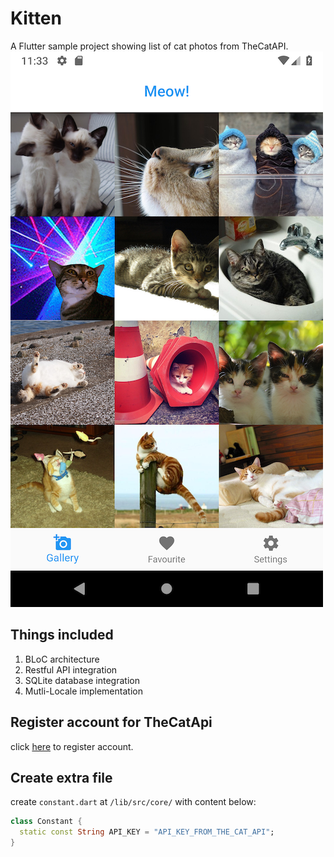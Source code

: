 # Kitten
A Flutter sample project showing list of cat photos from TheCatAPI.  
![screenshot](https://github.com/kaiyan910/Kitten/blob/master/static/screenshot.png?raw=true)

## Things included
1. BLoC architecture
2. Restful API integration
3. SQLite database integration
4. Mutli-Locale implementation

## Register account for TheCatApi
click [here](https://thecatapi.com/) to register account.


## Create extra file
create `constant.dart` at `/lib/src/core/` with content below:

```dart
class Constant {
  static const String API_KEY = "API_KEY_FROM_THE_CAT_API";
}
```
